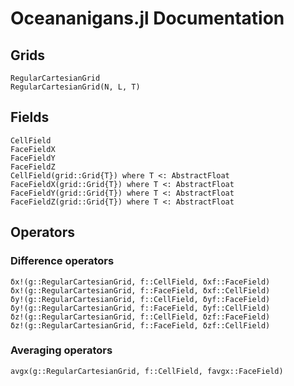 # Oceananigans.jl Documentation


## Grids
```@docs
RegularCartesianGrid
RegularCartesianGrid(N, L, T)
```

## Fields
```@docs
CellField
FaceFieldX
FaceFieldY
FaceFieldZ
CellField(grid::Grid{T}) where T <: AbstractFloat
FaceFieldX(grid::Grid{T}) where T <: AbstractFloat
FaceFieldY(grid::Grid{T}) where T <: AbstractFloat
FaceFieldZ(grid::Grid{T}) where T <: AbstractFloat
```

## Operators
### Difference operators
```@docs
δx!(g::RegularCartesianGrid, f::CellField, δxf::FaceField)
δx!(g::RegularCartesianGrid, f::FaceField, δxf::CellField)
δy!(g::RegularCartesianGrid, f::CellField, δyf::FaceField)
δy!(g::RegularCartesianGrid, f::FaceField, δyf::CellField)
δz!(g::RegularCartesianGrid, f::CellField, δzf::FaceField)
δz!(g::RegularCartesianGrid, f::FaceField, δzf::CellField)
```

### Averaging operators
```@docs
avgx(g::RegularCartesianGrid, f::CellField, favgx::FaceField)
```
